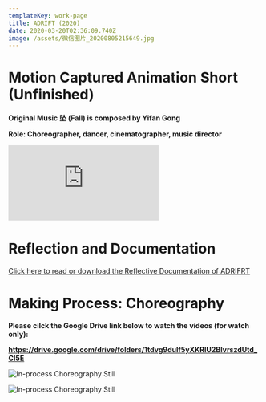 ```yaml
---
templateKey: work-page
title: ADRIFT (2020)
date: 2020-03-20T02:36:09.740Z
image: /assets/微信图片_20200805215649.jpg
---
```

# Motion Captured Animation Short (Unfinished)

<div class="lines-1"></div>

**Original Music 坠 (Fall) is composed by Yifan Gong**

**Role: Choreographer, dancer, cinematographer, music director**

<div class="lines-1"></div>

<div class="video-container"><iframe src="https://www.youtube.com/embed/c24jw9bCYQM" class="video" frameborder="0" allow="accelerometer; autoplay; encrypted-media; gyroscope; picture-in-picture" allowfullscreen></iframe></div>

<div class="lines-1"></div>

# Reflection and Documentation

<div class="lines-1"></div>

[Click here to read or download the Reflective Documentation of ADRIFRT](/assets/reflection.pdf)

<div class="lines-1"></div>

# Making Process: Choreography

<div class="lines-1"></div>

**Please cilck the Google Drive link below to watch the videos (for watch only):**

**<https://drive.google.com/drive/folders/1tdvg9dulf5yXKRlU2BIvrszdUtd_CI5E>**

<div class="lines-1"></div>

![In-process Choreography Still](/assets/微信图片_20200805215649.jpg "In-process Choreography Still")

<div class="lines-1"></div>

![In-process Choreography Still](/assets/微信图片_20200724103923.jpg "In-process Choreography Still")